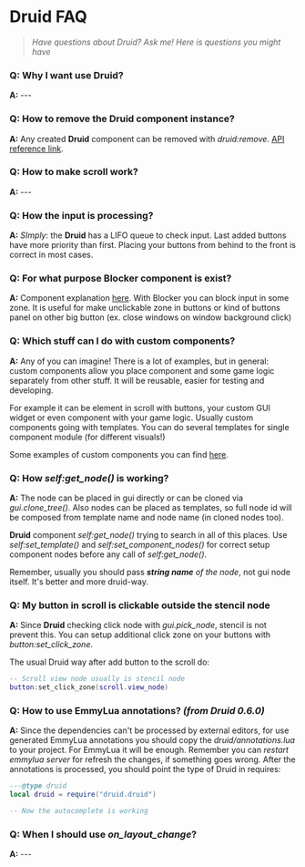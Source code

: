
# Druid FAQ

>_Have questions about Druid? Ask me!_
> _Here is questions you might have_

### Q: Why I want use Druid?
**A:** ---


### Q: How to remove the Druid component instance?
**A:** Any created **Druid** component can be removed with _druid:remove_. [API reference link](https://insality.github.io/druid/modules/druid_instance.html#druid:remove).


### Q: How to make scroll work?
**A:** ---


### Q: How the input is processing?
**A:**
*SImply*: the **Druid** has a LIFO queue to check input. Last added buttons have more priority than first. Placing your buttons from behind to the front is correct in most cases.


### Q: For what purpose Blocker component is exist?
**A:** Component explanation [here](https://github.com/Insality/druid/blob/master/docs_md/01-components.md#notes-2).
With Blocker you can block input in some zone. It is useful for make unclickable zone in buttons or kind of buttons panel on other big button (ex. close windows on window background click)


### Q: Which stuff can I do with custom components?
**A:** Any of you can imagine! There is a lot of examples, but in general: custom components allow you place component and some game logic separately from other stuff. It will be reusable, easier for testing and developing.

For example it can be element in scroll with buttons, your custom GUI widget or even component with your game logic. Usually custom components going with templates. You can do several templates for single component module (for different visuals!)

Some examples of custom components you can find [here](https://github.com/Insality/druid-assets).


### Q: How *self:get_node()* is working?
**A:** The node can be placed in gui directly or can be cloned via *gui.clone_tree()*. Also nodes can be placed as templates, so full node id will be composed from template name and node name (in cloned nodes too).

**Druid** component *self:get_node()* trying to search in all of this places. Use *self:set_template()* and *self:set_component_nodes()* for correct setup component nodes before any call of *self:get_node()*.

Remember, usually you should pass *__string name__ of the node*, not gui node itself. It's better and more druid-way.


### Q: My button in scroll is clickable outside the stencil node
**A:** Since **Druid** checking click node with _gui.pick_node_, stencil is not prevent this. You can setup additional click zone on your buttons with _button:set_click_zone_.

The usual Druid way after add button to the scroll do:
```lua
-- Scroll view node usually is stencil node
button:set_click_zone(scroll.view_node)
```


### Q: How to use EmmyLua annotations? _(from Druid 0.6.0)_
**A:** Since the dependencies can't be processed by external editors, for use generated EmmyLua annotations you should copy the _druid/annotations.lua_ to your project. For EmmyLua it will be enough. Remember you can _restart emmylua server_ for refresh the changes, if something goes wrong.
After the annotations is processed, you should point the type of Druid in requires:
```lua
---@type druid
local druid = require("druid.druid")

-- Now the autocomplete is working
```


### Q: When I should use *on_layout_change*?
**A:** ---
